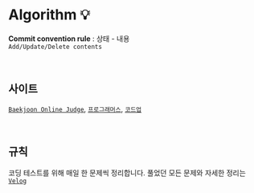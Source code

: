 # Algorithm 💡
**Commit convention rule** : 상태 - 내용  
`Add/Update/Delete contents`

<br>

## 사이트
[`Baekjoon Online Judge`](https://www.acmicpc.net/), [`프로그래머스`](https://programmers.co.kr/), [`코드업`](https://codeup.kr/index.php)  

<br>

## 규칙
코딩 테스트를 위해 매일 한 문제씩 정리합니다.
풀었던 모든 문제와 자세한 정리는 [`Velog`](https://velog.io/@shiningcastle)
